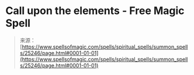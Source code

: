 <!--yml
category: 未分类
date: 2024-06-12 19:11:59
-->

# Call upon the elements - Free Magic Spell

> 来源：[https://www.spellsofmagic.com/spells/spiritual_spells/summon_spells/25246/page.html#0001-01-01](https://www.spellsofmagic.com/spells/spiritual_spells/summon_spells/25246/page.html#0001-01-01)